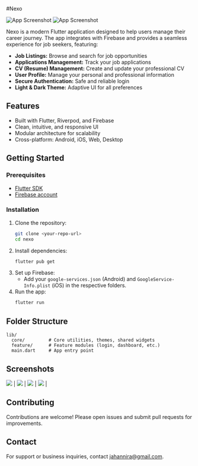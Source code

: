 #Nexo

![App Screenshot](./Screenshot_20250618_132405.png)
![App Screenshot](./Screenshot_20250618_132711.png)

Nexo is a modern Flutter application designed to help users manage their career journey. The app integrates with Firebase and provides a seamless experience for job seekers, featuring:

- **Job Listings:** Browse and search for job opportunities
- **Applications Management:** Track your job applications
- **CV (Resume) Management:** Create and update your professional CV
- **User Profile:** Manage your personal and professional information
- **Secure Authentication:** Safe and reliable login
- **Light & Dark Theme:** Adaptive UI for all preferences

## Features

- Built with Flutter, Riverpod, and Firebase
- Clean, intuitive, and responsive UI
- Modular architecture for scalability
- Cross-platform: Android, iOS, Web, Desktop

## Getting Started

### Prerequisites
- [Flutter SDK](https://flutter.dev/docs/get-started/install)
- [Firebase account](https://firebase.google.com/)

### Installation
1. Clone the repository:
   ```bash
   git clone <your-repo-url>
   cd nexo
   ```
2. Install dependencies:
   ```bash
   flutter pub get
   ```
3. Set up Firebase:
   - Add your `google-services.json` (Android) and `GoogleService-Info.plist` (iOS) in the respective folders.
4. Run the app:
   ```bash
   flutter run
   ```

## Folder Structure

```
lib/
  core/         # Core utilities, themes, shared widgets
  feature/      # Feature modules (login, dashboard, etc.)
  main.dart     # App entry point
```

## Screenshots
![](./Screenshot_20250618_132330.png) | ![](./Screenshot_20250618_132405.png) | ![](./Screenshot_20250618_132711.png) | ![](./Screenshot_20250618_132330.png) |

## Contributing

Contributions are welcome! Please open issues and submit pull requests for improvements.

## Contact

For support or business inquiries, contact [jahannira@gmail.com](mailto:jahannira@gmail.com).

